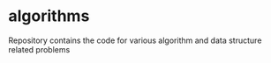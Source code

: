 algorithms
==========

Repository contains the code for various algorithm and data structure related problems
